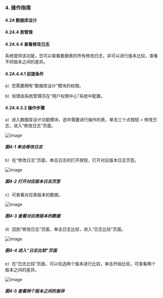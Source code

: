 ### 4. 操作指南

#### 4.24 数据库设计

#### 4.24.4 表管理

#### 4.24.4.4 查看修改日志

系统提供该功能，您可以查看数据表的所有修改日志，并可以进行版本比较，查看不同版本之间的差异。

#### 4.24.4.4.1 前提条件

a）您需要拥有“数据库设计”模块的权限。

b）权限由系统管理员在“用户权限中心”系统中配置。

#### 4.24.4.3.2 操作步骤

a）进入数据库设计功能模块，选中需要进行操作的表，单击三个点按钮 > 修改日志，进入“修改日志”页面。

![image](https://user-images.githubusercontent.com/79617492/201059324-82935373-2677-4a11-a887-06657b26f910.png)

##### 图4-1 单击修改日志

b）在“修改日志”页面，单击日志的打开按钮，打开对应版本日志页签。

![image](https://user-images.githubusercontent.com/79617492/201059352-576413cc-db65-44b8-be16-9f74dc7857b5.png)

##### 图4-2 打开对应版本日志页签

c）可查看对应表版本的数据。

![image](https://user-images.githubusercontent.com/79617492/201059381-3d182a03-a98f-48fa-a6bd-cbb733c410e0.png)

##### 图4-3 查看对应表版本的数据

d）回到“修改日志”页面，单击日志比较，进入“日志比较”页面。

![image](https://user-images.githubusercontent.com/79617492/201059423-914ada75-78be-46ad-a6d0-da2adbf216c0.png)

##### 图4-4 进入“日志比较”页面

e）在“日志比较”页面，可以任选两个版本进行比较，单击开始比较，可查看两个版本之间的差异。

![image](https://user-images.githubusercontent.com/79617492/201059469-ca145c04-4b60-4937-b8a4-a4af80c8e2cc.png)

##### 图4-5 查看两个版本之间的差异
